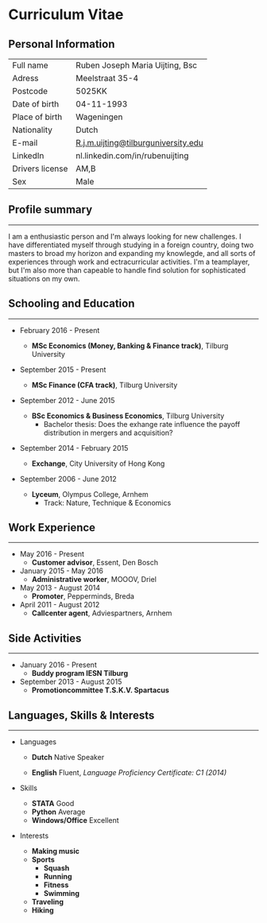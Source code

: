Curriculum Vitae 
=======

## Personal Information
|||
| ------ | ----------- |
| Full name| Ruben Joseph Maria Uijting, Bsc |
| Adress | Meelstraat 35-4 |
| Postcode | 5025KK |
| Date of birth|04-11-1993|
|Place of birth|Wageningen|
|Nationality|Dutch|
|E-mail|R.j.m.uijting@tilburguniversity.edu|
|LinkedIn|nl.linkedin.com/in/rubenuijting|
|Drivers license|AM,B|
|Sex|Male|

## Profile summary
---------
I am a enthusiastic person and I'm always looking for new challenges. I have differentiated myself through studying in a foreign country, doing two masters to broad my horizon and expanding my knowlegde, and all sorts of experiences through work and ectracurricular activities. I'm a teamplayer, but I'm also more than capeable to handle find solution for sophisticated situations on my own. 

## Schooling and Education
----------
* February 2016 - Present  
	* **MSc Economics (Money, Banking & Finance track)**, Tilburg University
 
* September 2015 - Present  
	* **MSc Finance (CFA track)**, Tilburg University

* September 2012 - June 2015
	* **BSc Economics & Business Economics**, Tilburg University
		* Bachelor thesis: Does the exhange rate influence the payoff distribution in mergers and acquisition?
* September 2014 - February 2015
	* **Exchange**, City University of Hong Kong
		
* September 2006 - June 2012
	* **Lyceum**, Olympus College, Arnhem
		* Track: Nature, Technique & Economics

## Work Experience
--------
* May 2016 - Present
	* **Customer advisor**, Essent, Den Bosch
* January 2015 - May 2016
	* **Administrative worker**, MOOOV, Driel
* May 2013 - August 2014
	* **Promoter**, Pepperminds, Breda
* April 2011 - August 2012
	* **Callcenter agent**, Adviespartners, Arnhem

## Side Activities
-------------
* January 2016 - Present
	* **Buddy program IESN Tilburg**
* September 2013 - August 2015
	* **Promotioncommittee T.S.K.V. Spartacus**

## Languages, Skills & Interests
-------
* Languages
	* **Dutch** Native Speaker

	* **English** Fluent, *Language Proficiency Certificate: C1 (2014)*
* Skills
	* **STATA** Good
	* **Python** Average
	* **Windows/Office** Excellent

* Interests
	* **Making music**
	* **Sports**
		* **Squash**
		* **Running**
		* **Fitness**
		* **Swimming**
	* **Traveling**
	* **Hiking**







